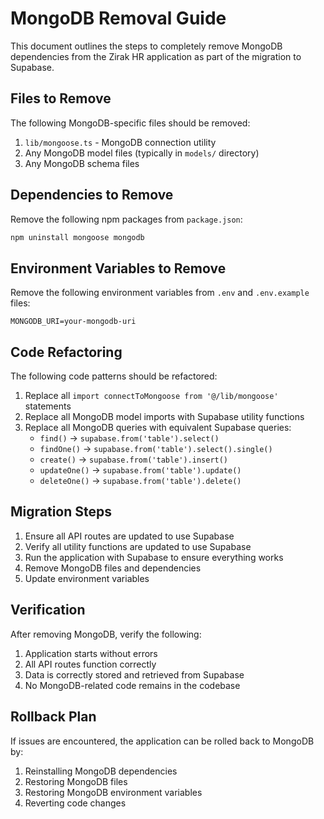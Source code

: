 # MongoDB Removal Guide

This document outlines the steps to completely remove MongoDB dependencies from the Zirak HR application as part of the migration to Supabase.

## Files to Remove

The following MongoDB-specific files should be removed:

1. `lib/mongoose.ts` - MongoDB connection utility
2. Any MongoDB model files (typically in `models/` directory)
3. Any MongoDB schema files

## Dependencies to Remove

Remove the following npm packages from `package.json`:

```bash
npm uninstall mongoose mongodb
```

## Environment Variables to Remove

Remove the following environment variables from `.env` and `.env.example` files:

```
MONGODB_URI=your-mongodb-uri
```

## Code Refactoring

The following code patterns should be refactored:

1. Replace all `import connectToMongoose from '@/lib/mongoose'` statements
2. Replace all MongoDB model imports with Supabase utility functions
3. Replace all MongoDB queries with equivalent Supabase queries:
   - `find()` → `supabase.from('table').select()`
   - `findOne()` → `supabase.from('table').select().single()`
   - `create()` → `supabase.from('table').insert()`
   - `updateOne()` → `supabase.from('table').update()`
   - `deleteOne()` → `supabase.from('table').delete()`

## Migration Steps

1. Ensure all API routes are updated to use Supabase
2. Verify all utility functions are updated to use Supabase
3. Run the application with Supabase to ensure everything works
4. Remove MongoDB files and dependencies
5. Update environment variables

## Verification

After removing MongoDB, verify the following:

1. Application starts without errors
2. All API routes function correctly
3. Data is correctly stored and retrieved from Supabase
4. No MongoDB-related code remains in the codebase

## Rollback Plan

If issues are encountered, the application can be rolled back to MongoDB by:

1. Reinstalling MongoDB dependencies
2. Restoring MongoDB files
3. Restoring MongoDB environment variables
4. Reverting code changes
